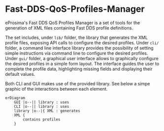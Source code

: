 # Fast-DDS-QoS-Profiles-Manager

eProsima's Fast DDS QoS Profiles Manager is a set of tools for the generation of XML files containing Fast DDS profile definitions.

The set includes, under `lib/` folder, the library that generates the XML profile files, exposing API calls to configure the desired profiles.
Under `cli/` folder, a command line interface library provides the possibility of setting simple instructions via command line to configure the desired profiles.
Under `gui/` folder, a graphical user interface allows to graphically configure the desired profiles in a simple form layout. The interface guides the user to complete the profile data, highlighting missing fields and displaying their default values.

Both CLI and GUI makes use of the provided library.
See below a simpe graphic of the interactions between each element.

```mermaid
erDiagram
    GUI |o--|| library : uses
    CLI |o--|| library : uses
    library |o--|{ XML : generates
    XML { 
        contains profiles
    }

```
